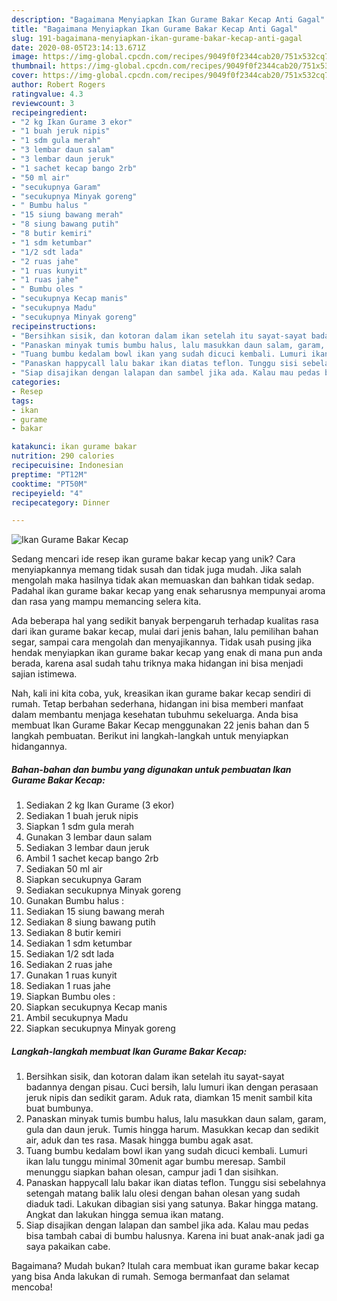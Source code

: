 ```yaml
---
description: "Bagaimana Menyiapkan Ikan Gurame Bakar Kecap Anti Gagal"
title: "Bagaimana Menyiapkan Ikan Gurame Bakar Kecap Anti Gagal"
slug: 191-bagaimana-menyiapkan-ikan-gurame-bakar-kecap-anti-gagal
date: 2020-08-05T23:14:13.671Z
image: https://img-global.cpcdn.com/recipes/9049f0f2344cab20/751x532cq70/ikan-gurame-bakar-kecap-foto-resep-utama.jpg
thumbnail: https://img-global.cpcdn.com/recipes/9049f0f2344cab20/751x532cq70/ikan-gurame-bakar-kecap-foto-resep-utama.jpg
cover: https://img-global.cpcdn.com/recipes/9049f0f2344cab20/751x532cq70/ikan-gurame-bakar-kecap-foto-resep-utama.jpg
author: Robert Rogers
ratingvalue: 4.3
reviewcount: 3
recipeingredient:
- "2 kg Ikan Gurame 3 ekor"
- "1 buah jeruk nipis"
- "1 sdm gula merah"
- "3 lembar daun salam"
- "3 lembar daun jeruk"
- "1 sachet kecap bango 2rb"
- "50 ml air"
- "secukupnya Garam"
- "secukupnya Minyak goreng"
- " Bumbu halus "
- "15 siung bawang merah"
- "8 siung bawang putih"
- "8 butir kemiri"
- "1 sdm ketumbar"
- "1/2 sdt lada"
- "2 ruas jahe"
- "1 ruas kunyit"
- "1 ruas jahe"
- " Bumbu oles "
- "secukupnya Kecap manis"
- "secukupnya Madu"
- "secukupnya Minyak goreng"
recipeinstructions:
- "Bersihkan sisik, dan kotoran dalam ikan setelah itu sayat-sayat badannya dengan pisau. Cuci bersih, lalu lumuri ikan dengan perasaan jeruk nipis dan sedikit garam. Aduk rata, diamkan 15 menit sambil kita buat bumbunya."
- "Panaskan minyak tumis bumbu halus, lalu masukkan daun salam, garam, gula dan daun jeruk. Tumis hingga harum. Masukkan kecap dan sedikit air, aduk dan tes rasa. Masak hingga bumbu agak asat."
- "Tuang bumbu kedalam bowl ikan yang sudah dicuci kembali. Lumuri ikan lalu tunggu minimal 30menit agar bumbu meresap. Sambil menunggu siapkan bahan olesan, campur jadi 1 dan sisihkan."
- "Panaskan happycall lalu bakar ikan diatas teflon. Tunggu sisi sebelahnya setengah matang balik lalu olesi dengan bahan olesan yang sudah diaduk tadi. Lakukan dibagian sisi yang satunya. Bakar hingga matang. Angkat dan lakukan hingga semua ikan matang."
- "Siap disajikan dengan lalapan dan sambel jika ada. Kalau mau pedas bisa tambah cabai di bumbu halusnya. Karena ini buat anak-anak jadi ga saya pakaikan cabe."
categories:
- Resep
tags:
- ikan
- gurame
- bakar

katakunci: ikan gurame bakar 
nutrition: 290 calories
recipecuisine: Indonesian
preptime: "PT12M"
cooktime: "PT50M"
recipeyield: "4"
recipecategory: Dinner

---
```



![Ikan Gurame Bakar Kecap](https://img-global.cpcdn.com/recipes/9049f0f2344cab20/751x532cq70/ikan-gurame-bakar-kecap-foto-resep-utama.jpg)

Sedang mencari ide resep ikan gurame bakar kecap yang unik? Cara menyiapkannya memang tidak susah dan tidak juga mudah. Jika salah mengolah maka hasilnya tidak akan memuaskan dan bahkan tidak sedap. Padahal ikan gurame bakar kecap yang enak seharusnya mempunyai aroma dan rasa yang mampu memancing selera kita.

Ada beberapa hal yang sedikit banyak berpengaruh terhadap kualitas rasa dari ikan gurame bakar kecap, mulai dari jenis bahan, lalu pemilihan bahan segar, sampai cara mengolah dan menyajikannya. Tidak usah pusing jika hendak menyiapkan ikan gurame bakar kecap yang enak di mana pun anda berada, karena asal sudah tahu triknya maka hidangan ini bisa menjadi sajian istimewa.




Nah, kali ini kita coba, yuk, kreasikan ikan gurame bakar kecap sendiri di rumah. Tetap berbahan sederhana, hidangan ini bisa memberi manfaat dalam membantu menjaga kesehatan tubuhmu sekeluarga. Anda bisa membuat Ikan Gurame Bakar Kecap menggunakan 22 jenis bahan dan 5 langkah pembuatan. Berikut ini langkah-langkah untuk menyiapkan hidangannya.

<!--inarticleads1-->

##### Bahan-bahan dan bumbu yang digunakan untuk pembuatan Ikan Gurame Bakar Kecap:

1. Sediakan 2 kg Ikan Gurame (3 ekor)
1. Sediakan 1 buah jeruk nipis
1. Siapkan 1 sdm gula merah
1. Gunakan 3 lembar daun salam
1. Sediakan 3 lembar daun jeruk
1. Ambil 1 sachet kecap bango 2rb
1. Sediakan 50 ml air
1. Siapkan secukupnya Garam
1. Sediakan secukupnya Minyak goreng
1. Gunakan  Bumbu halus :
1. Sediakan 15 siung bawang merah
1. Sediakan 8 siung bawang putih
1. Sediakan 8 butir kemiri
1. Sediakan 1 sdm ketumbar
1. Sediakan 1/2 sdt lada
1. Sediakan 2 ruas jahe
1. Gunakan 1 ruas kunyit
1. Sediakan 1 ruas jahe
1. Siapkan  Bumbu oles :
1. Siapkan secukupnya Kecap manis
1. Ambil secukupnya Madu
1. Siapkan secukupnya Minyak goreng




<!--inarticleads2-->

##### Langkah-langkah membuat Ikan Gurame Bakar Kecap:

1. Bersihkan sisik, dan kotoran dalam ikan setelah itu sayat-sayat badannya dengan pisau. Cuci bersih, lalu lumuri ikan dengan perasaan jeruk nipis dan sedikit garam. Aduk rata, diamkan 15 menit sambil kita buat bumbunya.
1. Panaskan minyak tumis bumbu halus, lalu masukkan daun salam, garam, gula dan daun jeruk. Tumis hingga harum. Masukkan kecap dan sedikit air, aduk dan tes rasa. Masak hingga bumbu agak asat.
1. Tuang bumbu kedalam bowl ikan yang sudah dicuci kembali. Lumuri ikan lalu tunggu minimal 30menit agar bumbu meresap. Sambil menunggu siapkan bahan olesan, campur jadi 1 dan sisihkan.
1. Panaskan happycall lalu bakar ikan diatas teflon. Tunggu sisi sebelahnya setengah matang balik lalu olesi dengan bahan olesan yang sudah diaduk tadi. Lakukan dibagian sisi yang satunya. Bakar hingga matang. Angkat dan lakukan hingga semua ikan matang.
1. Siap disajikan dengan lalapan dan sambel jika ada. Kalau mau pedas bisa tambah cabai di bumbu halusnya. Karena ini buat anak-anak jadi ga saya pakaikan cabe.




Bagaimana? Mudah bukan? Itulah cara membuat ikan gurame bakar kecap yang bisa Anda lakukan di rumah. Semoga bermanfaat dan selamat mencoba!
